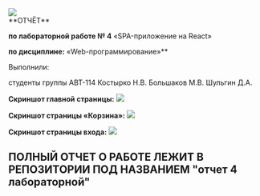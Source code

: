 <img src="https://github.com/StudentNSTU/internet-shop/assets/160150922/2a60c62d-e5dd-41f4-ad31-294812d5b843" />

<br/>
**ОТЧЁТ** 

**по лабораторной работе № 4** «SPA-приложение на React» 

**по дисциплине:** «Web-программирование»** 

Выполнили:

студенты группы АВТ-114   Костырко Н.В. Большаков М.В. Шульгин Д.А. 


**Скриншот главной страницы:** 
<img src="https://github.com/StudentNSTU/internet-shop/assets/160150922/8a6462a1-49c5-4b68-b608-64ba1b3ac249" />

**Скриншот страницы «Корзина»:** 
<img src="https://github.com/StudentNSTU/internet-shop/assets/160150922/3992fda3-a6fb-48d6-8844-3d101b75e833" />

**Скриншот страницы входа:** 
<img src="https://github.com/StudentNSTU/internet-shop/assets/160150922/da7231df-c460-44bc-be5e-a6298736f779" />



## ПОЛНЫЙ ОТЧЕТ О РАБОТЕ ЛЕЖИТ В РЕПОЗИТОРИИ ПОД НАЗВАНИЕМ "отчет 4 лабораторной"
